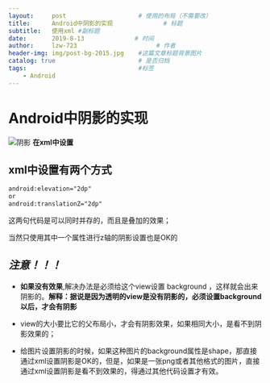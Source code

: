 ```yaml
---
layout:     post                    # 使用的布局（不需要改）
title:      Android中阴影的实现              # 标题 
subtitle:   使用xml #副标题
date:       2019-8-13              # 时间
author:     lzw-723                      # 作者
header-img: img/post-bg-2015.jpg    #这篇文章标题背景图片
catalog: true                       # 是否归档
tags:                               #标签
    - Android
---
```

# Android中阴影的实现



![阴影](https://images2015.cnblogs.com/blog/547406/201512/547406-20151225105426640-1704313276.png)
**在xml中设置** 

## xml中设置有两个方式
```xml
android:elevation="2dp"
or
android:translationZ="2dp"
```
这两句代码是可以同时并存的，而且是叠加的效果；

当然只使用其中一个属性进行z轴的阴影设置也是OK的

## _**注意！！！**_

* **如果没有效果**,解决办法是必须给这个view设置 background ，这样就会出来阴影的。__解释：据说是因为透明的view是没有阴影的，必须设置background以后，才会有阴影__

* view的大小要比它的父布局小，才会有阴影效果，如果相同大小，是看不到阴影效果的； 
* 给图片设置阴影的时候，如果这种图片的background属性是shape，那直接通过xml设置阴影是OK的，但是，如果是一张png或者其他格式的图片，直接通过xml设置阴影是看不到效果的，得通过其他代码设置才有效。


